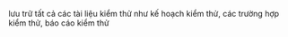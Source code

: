 lưu trữ tất cả các tài liệu kiểm thử như kế hoạch kiểm thử, các trường hợp kiểm thử, báo cáo kiểm thử